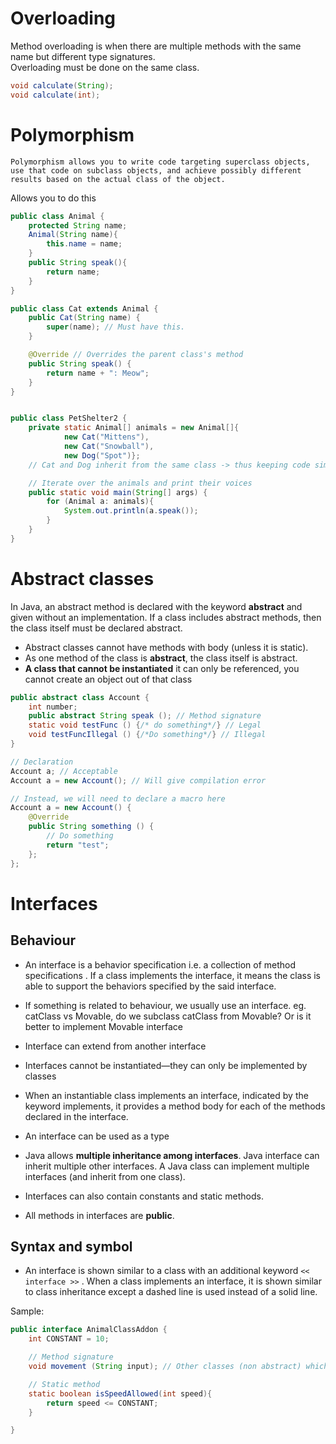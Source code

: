 # Overloading

Method overloading is when there are multiple methods with the same name but different type signatures.  
Overloading must be done on the same class. 

```java
void calculate(String); 
void calculate(int); 
```


# Polymorphism
```
Polymorphism allows you to write code targeting superclass objects, use that code on subclass objects, and achieve possibly different results based on the actual class of the object.  
```

Allows you to do this
```java
public class Animal {
    protected String name;
    Animal(String name){
        this.name = name;
    }
    public String speak(){
        return name;
    }
}

public class Cat extends Animal {
    public Cat(String name) {
        super(name); // Must have this.
    }

    @Override // Overrides the parent class's method
    public String speak() {
        return name + ": Meow";
    }
}


public class PetShelter2 {
    private static Animal[] animals = new Animal[]{
            new Cat("Mittens"),
            new Cat("Snowball"),
            new Dog("Spot")};
    // Cat and Dog inherit from the same class -> thus keeping code simpler

    // Iterate over the animals and print their voices
    public static void main(String[] args) {
        for (Animal a: animals){
            System.out.println(a.speak());
        }
    }
}
```


# Abstract classes 

In Java, an abstract method is declared with the keyword **abstract** and given without an implementation. If a class includes abstract methods, then the class itself must be declared abstract.  

- Abstract classes cannot have methods with body (unless it is static).  
- As one method of the class is **abstract**, the class itself is abstract.
- **A class that cannot be instantiated** it can only be referenced, you cannot create an object out of that class

```java
public abstract class Account {
    int number;
    public abstract String speak (); // Method signature
    static void testFunc () {/* do something*/} // Legal 
    void testFuncIllegal () {/*Do something*/} // Illegal 
}
```

```java
// Declaration  
Account a; // Acceptable
Account a = new Account(); // Will give compilation error

// Instead, we will need to declare a macro here
Account a = new Account() {
    @Override
    public String something () {
        // Do something
        return "test";
    };
};
```


# Interfaces

## Behaviour
- An interface is a behavior specification i.e. a collection of method specifications . If a class implements the interface, it means the class is able to support the behaviors specified by the said interface.  

- If something is related to behaviour, we usually use an interface. eg. catClass vs Movable, do we subclass catClass from Movable? Or is it better to implement Movable interface

- Interface can extend from another interface 

- Interfaces cannot be instantiated—they can only be implemented by classes

- When an instantiable class implements an interface, indicated by the keyword implements, it provides a method body for each of the methods declared in the interface.

- An interface can be used as a type

- Java allows **multiple inheritance among interfaces**. Java interface can inherit multiple other interfaces. A Java class can implement multiple interfaces (and inherit from one class).

- Interfaces can also contain constants and static methods.

- All methods in interfaces are **public**. 


## Syntax and symbol 
- An interface is shown similar to a class with an additional keyword ```<< interface >>``` . When a class implements an interface, it is shown similar to class inheritance except a dashed line is used instead of a solid line.


Sample: 
```java
public interface AnimalClassAddon {
    int CONSTANT = 10;

    // Method signature
    void movement (String input); // Other classes (non abstract) which implements this AnimalClassAddon interface will need to specify this method

    // Static method
    static boolean isSpeedAllowed(int speed){
        return speed <= CONSTANT;
    }

}
```


